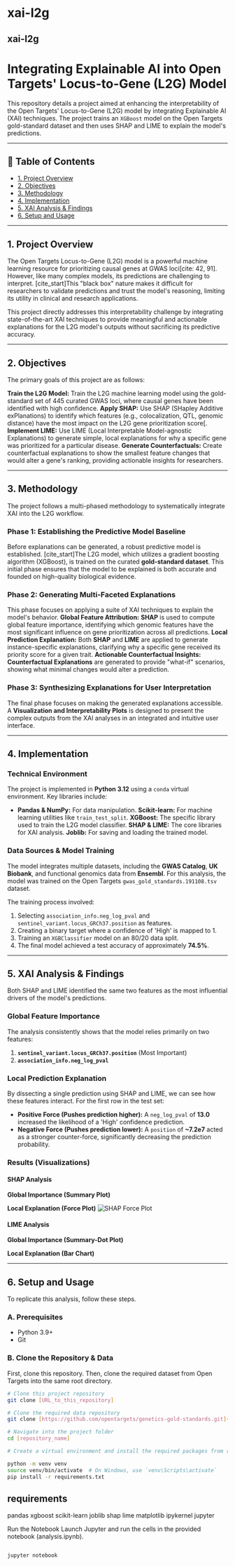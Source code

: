 # xai-l2g

## xai-l2g
# Integrating Explainable AI into Open Targets' Locus-to-Gene (L2G) Model

This repository details a project aimed at enhancing the interpretability of the Open Targets' Locus-to-Gene (L2G) model by integrating Explainable AI (XAI) techniques. The project trains an `XGBoost` model on the Open Targets gold-standard dataset and then uses SHAP and LIME to explain the model's predictions.

---

## 📖 Table of Contents
- [1. Project Overview](#1-project-overview)
- [2. Objectives](#2-objectives)
- [3. Methodology](#3-methodology)
- [4. Implementation](#4-implementation)
- [5. XAI Analysis & Findings](#5-xai-analysis--findings)
- [6. Setup and Usage](#6-setup-and-usage)

---

## 1. Project Overview

The Open Targets Locus-to-Gene (L2G) model is a powerful machine learning resource for prioritizing causal genes at GWAS loci[cite: 42, 91]. However, like many complex models, its predictions are challenging to interpret. [cite_start]This "black box" nature makes it difficult for researchers to validate predictions and trust the model's reasoning, limiting its utility in clinical and research applications.

This project directly addresses this interpretability challenge by integrating state-of-the-art XAI techniques to provide meaningful and actionable explanations for the L2G model's outputs without sacrificing its predictive accuracy.

---

## 2. Objectives

The primary goals of this project are as follows:

**Train the L2G Model:** Train the L2G machine learning model using the gold-standard set of 445 curated GWAS loci, where causal genes have been identified with high confidence.
**Apply SHAP:** Use SHAP (SHapley Additive exPlanations) to identify which features (e.g., colocalization, QTL, genomic distance) have the most impact on the L2G gene prioritization score[.
**Implement LIME:** Use LIME (Local Interpretable Model-agnostic Explanations) to generate simple, local explanations for why a specific gene was prioritized for a particular disease.
**Generate Counterfactuals:** Create counterfactual explanations to show the smallest feature changes that would alter a gene's ranking, providing actionable insights for researchers.

---

## 3. Methodology

The project follows a multi-phased methodology to systematically integrate XAI into the L2G workflow.

### Phase 1: Establishing the Predictive Model Baseline
Before explanations can be generated, a robust predictive model is established. [cite_start]The L2G model, which utilizes a gradient boosting algorithm (XGBoost), is trained on the curated **gold-standard dataset**. This initial phase ensures that the model to be explained is both accurate and founded on high-quality biological evidence.

### Phase 2: Generating Multi-Faceted Explanations
This phase focuses on applying a suite of XAI techniques to explain the model's behavior.
**Global Feature Attribution:** **SHAP** is used to compute global feature importance, identifying which genomic features have the most significant influence on gene prioritization across all predictions.
**Local Prediction Explanation:** Both **SHAP** and **LIME** are applied to generate instance-specific explanations, clarifying why a specific gene received its priority score for a given trait.
**Actionable Counterfactual Insights:** **Counterfactual Explanations** are generated to provide "what-if" scenarios, showing what minimal changes would alter a prediction.

### Phase 3: Synthesizing Explanations for User Interpretation
The final phase focuses on making the generated explanations accessible. A **Visualization and Interpretability Plots** is designed to present the complex outputs from the XAI analyses in an integrated and intuitive user interface.

---

## 4. Implementation

### Technical Environment
The project is implemented in **Python 3.12** using a `conda` virtual environment. Key libraries include:
* **Pandas & NumPy:** For data manipulation.
**Scikit-learn:** For machine learning utilities like `train_test_split`.
**XGBoost:** The specific library used to train the L2G model classifier.
**SHAP & LIME:** The core libraries for XAI analysis.
**Joblib:** For saving and loading the trained model.

### Data Sources & Model Training
The model integrates multiple datasets, including the **GWAS Catalog**, **UK Biobank**, and functional genomics data from **Ensembl**. For this analysis, the model was trained on the Open Targets `gwas_gold_standards.191108.tsv` dataset.

The training process involved:
1.  Selecting `association_info.neg_log_pval` and `sentinel_variant.locus_GRCh37.position` as features.
2.  Creating a binary target where a confidence of 'High' is mapped to 1.
3.  Training an `XGBClassifier` model on an 80/20 data split.
4.  The final model achieved a test accuracy of approximately **74.5%**.

---

## 5. XAI Analysis & Findings

Both SHAP and LIME identified the same two features as the most influential drivers of the model's predictions.

### Global Feature Importance
The analysis consistently shows that the model relies primarily on two features:
1.  **`sentinel_variant.locus_GRCh37.position`** (Most Important)
2.  **`association_info.neg_log_pval`**

### Local Prediction Explanation
By dissecting a single prediction using SHAP and LIME, we can see how these features interact. For the first row in the test set:
* **Positive Force (Pushes prediction higher):** A `neg_log_pval` of **13.0** increased the likelihood of a 'High' confidence prediction.
* **Negative Force (Pushes prediction lower):** A `position` of **~7.2e7** acted as a stronger counter-force, significantly decreasing the prediction probability.

### Results (Visualizations)

#### SHAP Analysis
**Global Importance (Summary Plot)**


**Local Explanation (Force Plot)**
![SHAP Force Plot](https://i.imgur.com/XqT2Jk2.png)

#### LIME Analysis
**Global Importance (Summary-Dot Plot)**


**Local Explanation (Bar Chart)**

---

## 6. Setup and Usage

To replicate this analysis, follow these steps.

### A. Prerequisites
- Python 3.9+
- Git

### B. Clone the Repository & Data
First, clone this repository. Then, clone the required dataset from Open Targets into the same root directory.
```bash
# Clone this project repository
git clone [URL_to_this_repository]

# Clone the required data repository
git clone [https://github.com/opentargets/genetics-gold-standards.git](https://github.com/opentargets/genetics-gold-standards.git)

# Navigate into the project folder
cd [repository_name]

# Create a virtual environment and install the required packages from requirements.txt.

python -m venv venv
source venv/bin/activate  # On Windows, use `venv\Scripts\activate`
pip install -r requirements.txt
```
## requirements
pandas
xgboost
scikit-learn
joblib
shap
lime
matplotlib
ipykernel
jupyter

Run the Notebook
Launch Jupyter and run the cells in the provided notebook (analysis.ipynb).

```

jupyter notebook
```
